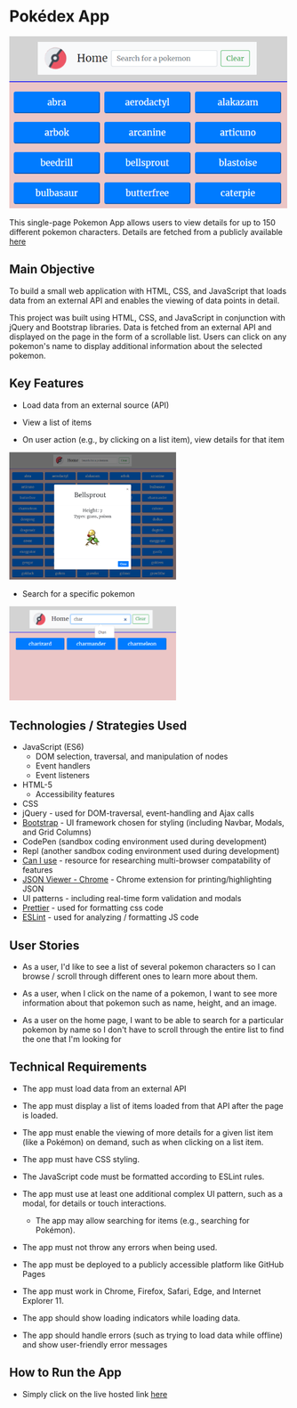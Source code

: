 # Pokédex App
<p float="left">
  <img src="https://github.com/kdaysal/js-pokemon-details/blob/main/img/1-pokedex-main.png" width="500" />
</p>

 This single-page Pokemon App allows users to view details for up to 150 different pokemon characters. Details are fetched from a publicly available [here](https://pokeapi.co/api/v2/pokemon/?limit=150) 

## Main Objective

To build a small web application with HTML, CSS, and JavaScript that loads data from an external API and enables the viewing of data points in detail.

This project was built using HTML, CSS, and JavaScript in conjunction with jQuery and Bootstrap libraries. Data is fetched from an external API and displayed on the page in the form of a scrollable list. Users can click on any pokemon's name to display additional information about the selected pokemon.

## Key Features

* Load data from an external source (API)

* View a list of items

* On user action (e.g., by clicking on a list item), view details for that item

<p float="left">
  <img src="https://github.com/kdaysal/js-pokemon-details/blob/main/img/2-pokedex-main.png" width="300" />
</p>

* Search for a specific pokemon

<p float="left">
  <img src="https://github.com/kdaysal/js-pokemon-details/blob/main/img/3-pokedex-search.png" width="300" />
</p>

## Technologies / Strategies Used

* JavaScript (ES6)
    * DOM selection, traversal, and manipulation of nodes 
    * Event handlers
    * Event listeners
* HTML-5
    * Accessibility features
* CSS
* jQuery - used for DOM-traversal, event-handling and Ajax calls
* [Bootstrap](https://getbootstrap.com/) - UI framework chosen for styling (including Navbar, Modals, and Grid Columns)
* CodePen (sandbox coding environment used during development)
* Repl (another sandbox coding environment used during development)
* [Can I use](https://caniuse.com/) - resource for researching multi-browser compatability of features
* [JSON Viewer - Chrome](https://chrome.google.com/webstore/detail/json-viewer/gbmdgpbipfallnflgajpaliibnhdgobh) - Chrome extension for printing/highlighting JSON
* UI patterns - including real-time form validation and modals
* [Prettier](https://prettier.io/) - used for formatting css code
* [ESLint](https://eslint.org/) - used for analyzing / formatting JS code

## User Stories

* As a user, I'd like to see a list of several pokemon characters so I can browse / scroll through different ones to learn more about them.

* As a user, when I click on the name of a pokemon, I want to see more information about that pokemon such as name, height, and an image.

* As a user on the home page, I want to be able to search for a particular pokemon by name so I don't have to scroll through the entire list to find the one that I'm looking for

## Technical Requirements

* The app must load data from an external API

* The app must display a list of items loaded from that API after the page is loaded.

* The app must enable the viewing of more details for a given list item (like a Pokémon) on
demand, such as when clicking on a list item.

* The app must have CSS styling.

* The JavaScript code must be formatted according to ESLint rules.

* The app must use at least one additional complex UI pattern, such as a modal, for details or
touch interactions.

  * The app may allow searching for items (e.g., searching for Pokémon).

* The app must not throw any errors when being used.

* The app must be deployed to a publicly accessible platform like GitHub Pages

* The app must work in Chrome, Firefox, Safari, Edge, and Internet Explorer 11.

* The app should show loading indicators while loading data.

* The app should handle errors (such as trying to load data while offline) and show user-friendly
error messages

## How to Run the App

* Simply click on the live hosted link [here](https://kdaysal.github.io/js-pokemon-details/)